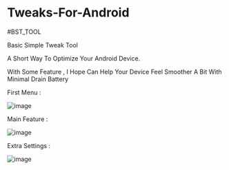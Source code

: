 # Tweaks-For-Android
#BST_TOOL



Basic Simple Tweak Tool


A Short Way To Optimize Your Android Device.


With Some Feature , I Hope Can Help Your Device Feel Smoother A Bit With Minimal Drain Battery

First Menu :

![image](https://github.com/user-attachments/assets/6108e62e-ce03-404c-b7cc-464a31bfdfd6)


Main Feature :


![image](https://github.com/user-attachments/assets/87848518-f1fa-4615-a092-fa5355b9e8fd)



Extra Settings :


![image](https://github.com/user-attachments/assets/06345ff2-d4e4-4a86-a50e-271d712d4576)





